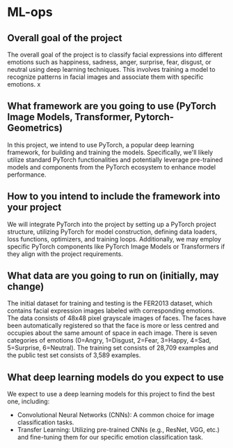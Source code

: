 # ML-ops

## Overall goal of the project
The overall goal of the project is to classify facial expressions into different emotions such as happiness, sadness, anger, surprise, fear, disgust, or neutral using deep learning techniques. This involves training a model to recognize patterns in facial images and associate them with specific emotions.
x
## What framework are you going to use (PyTorch Image Models, Transformer, Pytorch-Geometrics)

In this project, we intend to use PyTorch, a popular deep learning framework, for building and training the models. Specifically, we'll likely utilize standard PyTorch functionalities and potentially leverage pre-trained models and components from the PyTorch ecosystem to enhance model performance.

## How to you intend to include the framework into your project
We will integrate PyTorch into the project by setting up a PyTorch project structure, utilizing PyTorch for model construction, defining data loaders, loss functions, optimizers, and training loops. Additionally, we may employ specific PyTorch components like PyTorch Image Models or Transformers if they align with the project requirements.

## What data are you going to run on (initially, may change)
The initial dataset for training and testing is the FER2013 dataset, which contains facial expression images labeled with corresponding emotions. The data consists of 48x48 pixel grayscale images of faces. The faces have been automatically registered so that the face is more or less centred and occupies about the same amount of space in each image. There is seven categories of emotions (0=Angry, 1=Disgust, 2=Fear, 3=Happy, 4=Sad, 5=Surprise, 6=Neutral). The training set consists of 28,709 examples and the public test set consists of 3,589 examples.

## What deep learning models do you expect to use
We expect to use a deep learning models for this project to find the best one, including:

- Convolutional Neural Networks (CNNs): A common choice for image classification tasks.
- Transfer Learning: Utilizing pre-trained CNNs (e.g., ResNet, VGG, etc.) and fine-tuning them for our specific emotion classification task.

